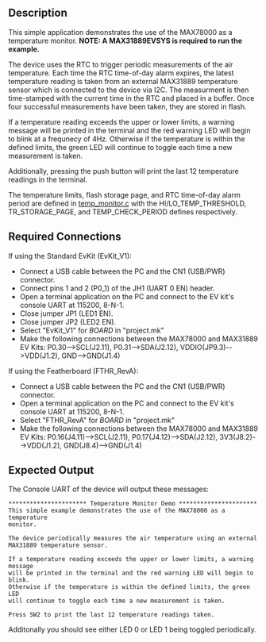 ## Description

This simple application demonstrates the use of the MAX78000 as a temperature monitor. **NOTE: A MAX31889EVSYS is required to run the example.**

The device uses the RTC to trigger periodic measurements of the air temperature. Each time the RTC time-of-day alarm expires, the latest temperature reading is taken from an external MAX31889 temperature sensor which is connected to the device via I2C. The measurment is then time-stamped with the current time in the RTC and placed in a buffer. Once four successful measurements have been taken, they are stored in flash.

If a temperature reading exceeds the upper or lower limits, a warning message will be printed in the terminal and the red warning LED will begin to blink at a frequnecy of 4Hz. Otherwise if the temperature is within the defined limits, the green LED will continue to toggle each time a new measurement is taken.

Additionally, pressing the push button will print the last 12 temperature readings in the terminal.

The temperature limits, flash storage page, and RTC time-of-day alarm period are defined in [temp_monitor.c](./temp_monitor.c) with the HI/LO\_TEMP\_THRESHOLD, TR\_STORAGE\_PAGE, and TEMP\_CHECK\_PERIOD defines respectively.

## Required Connections

If using the Standard EvKit (EvKit_V1):
-   Connect a USB cable between the PC and the CN1 (USB/PWR) connector.
-   Connect pins 1 and 2 (P0_1) of the JH1 (UART 0 EN) header.
-   Open a terminal application on the PC and connect to the EV kit's console UART at 115200, 8-N-1.
-   Close jumper JP1 (LED1 EN).
-   Close jumper JP2 (LED2 EN).
-	Select "EvKit_V1" for _BOARD_ in "project.mk"
-   Make the following connections between the MAX78000 and MAX31889 EV Kits: P0.30-->SCL(J2.11), P0.31-->SDA(J2.12), VDDIO(JP9.3)-->VDD(J1.2), GND-->GND(J1.4)

If using the Featherboard (FTHR_RevA):
-   Connect a USB cable between the PC and the CN1 (USB/PWR) connector.
-	Open a terminal application on the PC and connect to the EV kit's console UART at 115200, 8-N-1.
-	Select "FTHR_RevA" for _BOARD_ in "project.mk"
-   Make the following connections between the MAX78000 and MAX31889 EV Kits: P0.16(J4.11)-->SCL(J2.11), P0.17(J4.12)-->SDA(J2.12), 3V3(J8.2)-->VDD(J1.2), GND(J8.4)-->GND(J1.4)

## Expected Output

The Console UART of the device will output these messages:

```
********************** Temperature Monitor Demo **********************
This simple example demonstrates the use of the MAX78000 as a temperature
monitor.

The device periodically measures the air temperature using an external
MAX31889 temperature sensor.

If a temperature reading exceeds the upper or lower limits, a warning message
will be printed in the terminal and the red warning LED will begin to blink.
Otherwise if the temperature is within the defined limits, the green LED
will continue to toggle each time a new measurement is taken.

Press SW2 to print the last 12 temperature readings taken.
```

Additonally you should see either LED 0 or LED 1 being toggled periodically.